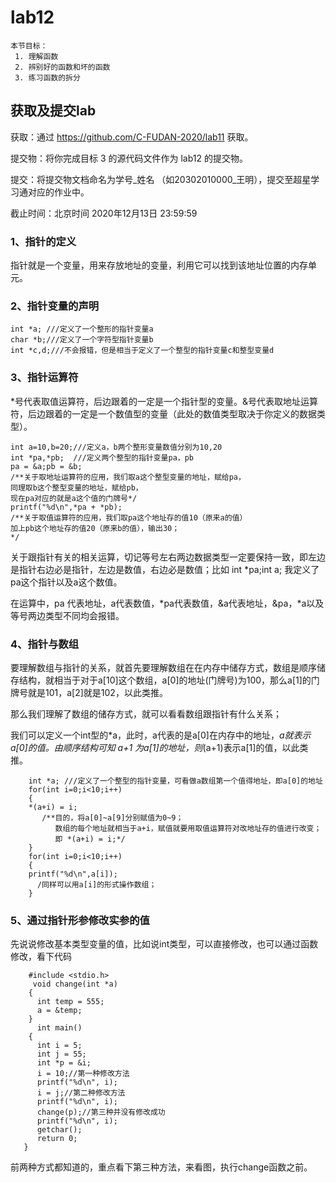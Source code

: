 # lab12

    本节目标：
     1. 理解函数
     2. 辨别好的函数和坏的函数
     3. 练习函数的拆分
 
## 获取及提交lab

获取：通过 https://github.com/C-FUDAN-2020/lab11 获取。

提交物：将你完成目标 3 的源代码文件作为 lab12 的提交物。

提交：将提交物文档命名为学号_姓名 （如20302010000_王明），提交至超星学习通对应的作业中。

截止时间：北京时间 2020年12月13日 23:59:59

### 1、指针的定义

指针就是一个变量，用来存放地址的变量，利用它可以找到该地址位置的内存单元。

### 2、指针变量的声明
    int *a; ///定义了一个整形的指针变量a
    char *b;///定义了一个字符型指针变量b
    int *c,d;///不会报错，但是相当于定义了一个整型的指针变量c和整型变量d


### 3、指针运算符

*号代表取值运算符，后边跟着的一定是一个指针型的变量。&号代表取地址运算符，后边跟着的一定是一个数值型的变量（此处的数值类型取决于你定义的数据类型）。

    int a=10,b=20;///定义a，b两个整形变量数值分别为10,20
    int *pa,*pb;  ///定义两个整型的指针变量pa，pb
    pa = &a;pb = &b;
    /**关于取地址运算符的应用，我们取a这个整型变量的地址，赋给pa，
    同理取b这个整型变量的地址，赋给pb，
    现在pa对应的就是a这个值的门牌号*/
    printf("%d\n",*pa + *pb);
    /**关于取值运算符的应用，我们取pa这个地址存的值10（原来a的值）
    加上pb这个地址存的值20（原来b的值），输出30；
    */
    
关于跟指针有关的相关运算，切记等号左右两边数据类型一定要保持一致，即左边是指针右边必是指针，左边是数值，右边必是数值；比如 int *pa;int a; 我定义了pa这个指针以及a这个数值。

在运算中，pa 代表地址，a代表数值，*pa代表数值，&a代表地址，&pa，*a以及等号两边类型不同均会报错。

### 4、指针与数组

要理解数组与指针的关系，就首先要理解数组在在内存中储存方式，数组是顺序储存结构，就相当于对于a[10]这个数组，a[0]的地址(门牌号)为100，那么a[1]的门牌号就是101，a[2]就是102，以此类推。

那么我们理解了数组的储存方式，就可以看看数组跟指针有什么关系；

我们可以定义一个int型的*a，此时，a代表的是a[0]在内存中的地址，*a就表示a[0]的值。由顺序结构可知 a+1 为a[1]的地址，则*(a+1)表示a[1]的值，以此类推。

        int *a; ///定义了一个整型的指针变量，可看做a数组第一个值得地址，即a[0]的地址
        for(int i=0;i<10;i++)
        {
        *(a+i) = i;
           /**目的，将a[0]~a[9]分别赋值为0~9；
              数组的每个地址就相当于a+i，赋值就要用取值运算符对改地址存的值进行改变；
              即 *(a+i) = i;*/
        }
        for(int i=0;i<10;i++)
        {
        printf("%d\n",a[i]);
          /同样可以用a[i]的形式操作数组；
        }
        
### 5、通过指针形参修改实参的值
先说说修改基本类型变量的值，比如说int类型，可以直接修改，也可以通过函数修改，看下代码
      
        #include <stdio.h>  
         void change(int *a)
        {
          int temp = 555;
          a = &temp;
        }
          int main()
        {
          int i = 5;
          int j = 55;
          int *p = &i;
          i = 10;//第一种修改方法
          printf("%d\n", i);
          i = j;//第二种修改方法
          printf("%d\n", i);
          change(p);//第三种并没有修改成功
          printf("%d\n", i);
          getchar();
          return 0;
       }
前两种方式都知道的，重点看下第三种方法，来看图，执行change函数之前。
